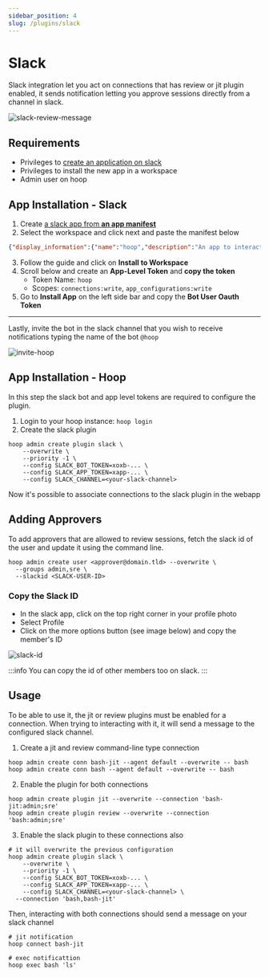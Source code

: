 ```yaml
---
sidebar_position: 4
slug: /plugins/slack
---
```


# Slack

Slack integration let you act on connections that has review or jit plugin enabled, it sends notification letting you approve sessions directly from a channel in slack.

![slack-review-message](https://hoopartifacts.s3.amazonaws.com/screenshots/slack-review-message.jpg)


## Requirements

- Privileges to [create an application on slack](https://api.slack.com/apps)
- Privileges to install the new app in a workspace
- Admin user on hoop

## App Installation - Slack

1. Create [a slack app from **an app manifest**](https://api.slack.com/apps?new_app=1)
2. Select the workspace and click next and paste the manifest below

```json
{"display_information":{"name":"hoop","description":"An app to interact with a hoop gateway instance","background_color":"#d982b5"},"features":{"bot_user":{"display_name":"Hoop","always_online":true}},"oauth_config":{"scopes":{"bot":["channels:read","chat:write","app_mentions:read"]}},"settings":{"event_subscriptions":{"bot_events":["app_mention"]},"interactivity":{"is_enabled":true},"org_deploy_enabled":false,"socket_mode_enabled":true,"token_rotation_enabled":false}}
```

3. Follow the guide and click on **Install to Workspace**
4. Scroll below and create an **App-Level Token** and **copy the token**
	- Token Name: `hoop`
	- Scopes: `connections:write`, `app_configurations:write`
5. Go to **Install App** on the left side bar and copy the **Bot User Oauth Token**

---

Lastly, invite the bot in the slack channel that you wish to receive notifications typing the name of the bot `@hoop`

![invite-hoop](https://hoopartifacts.s3.amazonaws.com/screenshots/slack-invite-bot.png)

## App Installation - Hoop

In this step the slack bot and app level tokens are required to configure the plugin.

1. Login to your hoop instance: `hoop login`
2. Create the slack plugin

```shell
hoop admin create plugin slack \
	--overwrite \
	--priority -1 \
	--config SLACK_BOT_TOKEN=xoxb-... \
	--config SLACK_APP_TOKEN=xapp-... \
	--config SLACK_CHANNEL=<your-slack-channel>
```

Now it's possible to associate connections to the slack plugin in the webapp 

## Adding Approvers

To add approvers that are allowed to review sessions, fetch the slack id of the user and update it using the command line.

```shell
hoop admin create user <approver@domain.tld> --overwrite \
  --groups admin,sre \
  --slackid <SLACK-USER-ID>
```

### Copy the Slack ID

- In the slack app, click on the top right corner in your profile photo
- Select Profile
- Click on the more options button (see image below) and copy the member's ID

![slack-id](https://hoopartifacts.s3.amazonaws.com/screenshots/slack-copy-slackid.png)

:::info
You can copy the id of other members too on slack.
:::

## Usage

To be able to use it, the jit or review plugins must be enabled for a connection. When trying to interacting with it, it will send a message to the configured slack channel.

1. Create a jit and review command-line type connection 

```shell
hoop admin create conn bash-jit --agent default --overwrite -- bash
hoop admin create conn bash --agent default --overwrite -- bash
```

2. Enable the plugin for both connections

```shell
hoop admin create plugin jit --overwrite --connection 'bash-jit:admin;sre'
hoop admin create plugin review --overwrite --connection 'bash:admin;sre'
```

3. Enable the slack plugin to these connections also

```shell
# it will overwrite the previous configuration
hoop admin create plugin slack \
	--overwrite \
	--priority -1 \
	--config SLACK_BOT_TOKEN=xoxb-... \
	--config SLACK_APP_TOKEN=xapp-... \
	--config SLACK_CHANNEL=<your-slack-channel> \
  --connection 'bash,bash-jit'
```

Then, interacting with both connections should send a message on your slack channel

```shell
# jit notification
hoop connect bash-jit
```

```shell
# exec notificattion
hoop exec bash 'ls'
```

